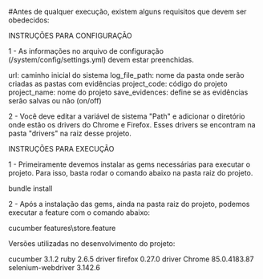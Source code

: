 #Antes de qualquer execução, existem alguns requisitos que devem ser obedecidos:

INSTRUÇÕES PARA CONFIGURAÇÃO

1 - As informações no arquivo de configuração (/system/config/settings.yml) devem estar preenchidas.

url: caminho inicial do sistema
log_file_path: nome da pasta onde serão criadas as pastas com evidências
project_code: código do projeto
project_name: nome do projeto
save_evidences: define se as evidências serão salvas ou não (on/off)

2 - Você deve editar a variável de sistema "Path" e adicionar o diretório onde estão os drivers do Chrome e Firefox. Esses drivers se encontram na pasta "drivers" na raiz desse projeto.


INSTRUÇÕES PARA EXECUÇÃO

1 - Primeiramente devemos instalar as gems necessárias para executar o projeto. Para isso, basta rodar o comando abaixo na pasta raiz do projeto.

bundle install

2 - Após a instalação das gems, ainda na pasta raiz do projeto, podemos executar a feature com o comando abaixo:

cucumber features\store.feature

Versões utilizadas no desenvolvimento do projeto:

cucumber 3.1.2
ruby 2.6.5
driver firefox 0.27.0
driver Chrome 85.0.4183.87
selenium-webdriver 3.142.6
